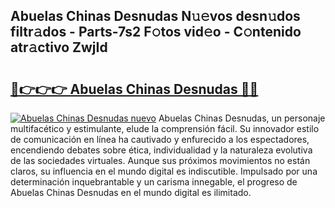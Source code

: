 ## Abuelas Chinas Desnudas N𝚞𝚎vos desn𝚞dos filtr𝚊dos - Parts-7s2 F𝚘tos vid𝚎o - C𝚘ntenido atr𝚊ctivo ZwjId

# <h2><a href="http://mbaouur.tromn.icu/?c=Abuelas+Chinas+Desnudas">🔗👉👉👉 Abuelas Chinas Desnudas 🔗🔗</a></h2>

[![Abuelas Chinas Desnudas nuevo](https://i.imgur.com/pEAQMta.gif)](http://mbaouur.tromn.icu/?c=Abuelas+Chinas+Desnudas)
Abuelas Chinas Desnudas, un personaje multifacético y estimulante, elude la comprensión fácil. Su innovador estilo de comunicación en línea ha cautivado y enfurecido a los espectadores, encendiendo debates sobre ética, individualidad y la naturaleza evolutiva de las sociedades virtuales. Aunque sus próximos movimientos no están claros, su influencia en el mundo digital es indiscutible. Impulsado por una determinación inquebrantable y un carisma innegable, el progreso de Abuelas Chinas Desnudas en el mundo digital es ilimitado.
